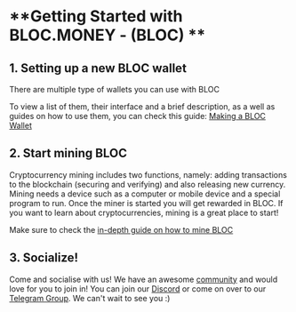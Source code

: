 # **Getting Started with BLOC.MONEY - (BLOC) **

## **1. Setting up a new BLOC wallet**<a name="setting-up-a-new-wallet"></a>

There are multiple type of wallets you can use with BLOC

To view a list of them, their interface and a brief description, as a well as guides on how to use them, you can check this guide: [Making a BLOC Wallet](wallets/Making-a-Wallet.md)

## **2. Start mining BLOC**<a name="start-mining"></a>

Cryptocurrency mining includes two functions, namely: adding transactions to the blockchain (securing and verifying) and also releasing new currency. Mining needs a device such as a computer or mobile device and a special program to run. Once the miner is started you will get rewarded in BLOC. If you want to learn about cryptocurrencies, mining is a great place to start!

Make sure to check the [in-depth guide on how to mine BLOC](mining/What-is-mining.md)

## **3. Socialize!**

Come and socialise with us! We have an awesome [community](about/Community.md) and would love for you to join in!
You can join our [Discord](https://discord.gg/5Buudya) or come on over to our [Telegram Group](https://t.me/bloc_money). We can't wait to see you :)